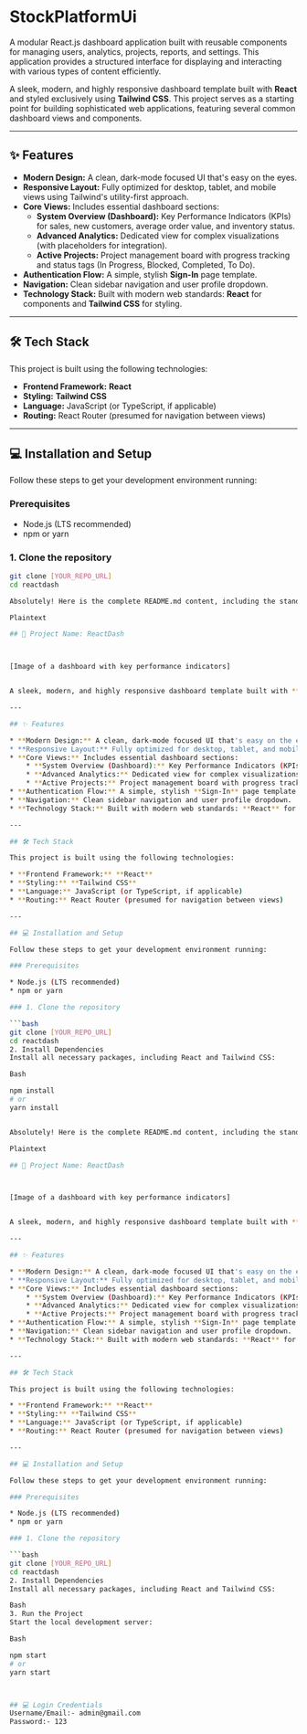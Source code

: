 # StockPlatformUi
A modular React.js dashboard application built with reusable components for managing users, analytics, projects, reports, and settings. This application provides a structured interface for displaying and interacting with various types of content efficiently.

A sleek, modern, and highly responsive dashboard template built with **React** and styled exclusively using **Tailwind CSS**. This project serves as a starting point for building sophisticated web applications, featuring several common dashboard views and components.

---

## ✨ Features

* **Modern Design:** A clean, dark-mode focused UI that's easy on the eyes.
* **Responsive Layout:** Fully optimized for desktop, tablet, and mobile views using Tailwind's utility-first approach.
* **Core Views:** Includes essential dashboard sections:
    * **System Overview (Dashboard):** Key Performance Indicators (KPIs) for sales, new customers, average order value, and inventory status.
    * **Advanced Analytics:** Dedicated view for complex visualizations (with placeholders for integration).
    * **Active Projects:** Project management board with progress tracking and status tags (In Progress, Blocked, Completed, To Do).
* **Authentication Flow:** A simple, stylish **Sign-In** page template.
* **Navigation:** Clean sidebar navigation and user profile dropdown.
* **Technology Stack:** Built with modern web standards: **React** for components and **Tailwind CSS** for styling.

---

## 🛠️ Tech Stack

This project is built using the following technologies:

* **Frontend Framework:** **React**
* **Styling:** **Tailwind CSS**
* **Language:** JavaScript (or TypeScript, if applicable)
* **Routing:** React Router (presumed for navigation between views)

---

## 💻 Installation and Setup

Follow these steps to get your development environment running:

### Prerequisites

* Node.js (LTS recommended)
* npm or yarn

### 1. Clone the repository

```bash
git clone [YOUR_REPO_URL]
cd reactdash

Absolutely! Here is the complete README.md content, including the standard MIT License text, all in one file ready to be copied and pasted.

Plaintext

## 🚀 Project Name: ReactDash



[Image of a dashboard with key performance indicators]


A sleek, modern, and highly responsive dashboard template built with **React** and styled exclusively using **Tailwind CSS**. This project serves as a starting point for building sophisticated web applications, featuring several common dashboard views and components.

---

## ✨ Features

* **Modern Design:** A clean, dark-mode focused UI that's easy on the eyes.
* **Responsive Layout:** Fully optimized for desktop, tablet, and mobile views using Tailwind's utility-first approach.
* **Core Views:** Includes essential dashboard sections:
    * **System Overview (Dashboard):** Key Performance Indicators (KPIs) for sales, new customers, average order value, and inventory status.
    * **Advanced Analytics:** Dedicated view for complex visualizations (with placeholders for integration).
    * **Active Projects:** Project management board with progress tracking and status tags (In Progress, Blocked, Completed, To Do).
* **Authentication Flow:** A simple, stylish **Sign-In** page template.
* **Navigation:** Clean sidebar navigation and user profile dropdown.
* **Technology Stack:** Built with modern web standards: **React** for components and **Tailwind CSS** for styling.

---

## 🛠️ Tech Stack

This project is built using the following technologies:

* **Frontend Framework:** **React**
* **Styling:** **Tailwind CSS**
* **Language:** JavaScript (or TypeScript, if applicable)
* **Routing:** React Router (presumed for navigation between views)

---

## 💻 Installation and Setup

Follow these steps to get your development environment running:

### Prerequisites

* Node.js (LTS recommended)
* npm or yarn

### 1. Clone the repository

```bash
git clone [YOUR_REPO_URL]
cd reactdash
2. Install Dependencies
Install all necessary packages, including React and Tailwind CSS:

Bash

npm install
# or
yarn install


Absolutely! Here is the complete README.md content, including the standard MIT License text, all in one file ready to be copied and pasted.

Plaintext

## 🚀 Project Name: ReactDash



[Image of a dashboard with key performance indicators]


A sleek, modern, and highly responsive dashboard template built with **React** and styled exclusively using **Tailwind CSS**. This project serves as a starting point for building sophisticated web applications, featuring several common dashboard views and components.

---

## ✨ Features

* **Modern Design:** A clean, dark-mode focused UI that's easy on the eyes.
* **Responsive Layout:** Fully optimized for desktop, tablet, and mobile views using Tailwind's utility-first approach.
* **Core Views:** Includes essential dashboard sections:
    * **System Overview (Dashboard):** Key Performance Indicators (KPIs) for sales, new customers, average order value, and inventory status.
    * **Advanced Analytics:** Dedicated view for complex visualizations (with placeholders for integration).
    * **Active Projects:** Project management board with progress tracking and status tags (In Progress, Blocked, Completed, To Do).
* **Authentication Flow:** A simple, stylish **Sign-In** page template.
* **Navigation:** Clean sidebar navigation and user profile dropdown.
* **Technology Stack:** Built with modern web standards: **React** for components and **Tailwind CSS** for styling.

---

## 🛠️ Tech Stack

This project is built using the following technologies:

* **Frontend Framework:** **React**
* **Styling:** **Tailwind CSS**
* **Language:** JavaScript (or TypeScript, if applicable)
* **Routing:** React Router (presumed for navigation between views)

---

## 💻 Installation and Setup

Follow these steps to get your development environment running:

### Prerequisites

* Node.js (LTS recommended)
* npm or yarn

### 1. Clone the repository

```bash
git clone [YOUR_REPO_URL]
cd reactdash
2. Install Dependencies
Install all necessary packages, including React and Tailwind CSS:

Bash
3. Run the Project
Start the local development server:

Bash

npm start
# or
yarn start



## 💻 Login Credentials
Username/Email:- admin@gmail.com
Password:- 123

